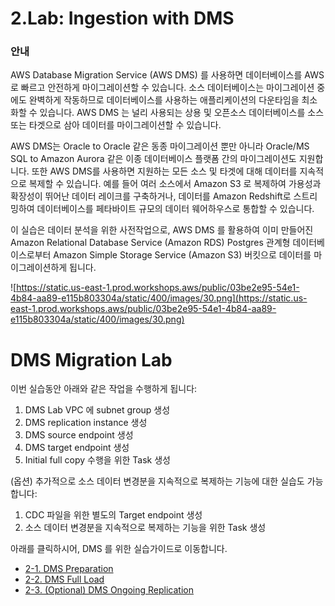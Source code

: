 # 2.Lab: Ingestion with DMS

### 안내

AWS Database Migration Service (AWS DMS) 를 사용하면 데이터베이스를 AWS로 빠르고 안전하게 마이그레이션할 수 있습니다. 소스 데이터베이스는 마이그레이션 중에도 완벽하게 작동하므로 데이터베이스를 사용하는 애플리케이션의 다운타임을 최소화할 수 있습니다. AWS DMS 는 널리 사용되는 상용 및 오픈소스 데이터베이스를 소스 또는 타겟으로 삼아 데이터를 마이그레이션할 수 있습니다.

AWS DMS는 Oracle to Oracle 같은 동종 마이그레이션 뿐만 아니라 Oracle/MS SQL to Amazon Aurora 같은 이종 데이터베이스 플랫폼 간의 마이그레이션도 지원합니다. 또한 AWS DMS를 사용하면 지원하는 모든 소스 및 타겟에 대해 데이터를 지속적으로 복제할 수 있습니다. 예를 들어 여러 소스에서 Amazon S3 로 복제하여 가용성과 확장성이 뛰어난 데이터 레이크를 구축하거나, 데이터를 Amazon Redshift로 스트리밍하여 데이터베이스를 페타바이트 규모의 데이터 웨어하우스로 통합할 수 있습니다.

이 실습은 데이터 분석을 위한 사전작업으로, AWS DMS 를 활용하여 이미 만들어진 Amazon Relational Database Service (Amazon RDS) Postgres 관계형 데이터베이스로부터 Amazon Simple Storage Service (Amazon S3) 버킷으로 데이터를 마이그레이션하게 됩니다.

![https://static.us-east-1.prod.workshops.aws/public/03be2e95-54e1-4b84-aa89-e115b803304a/static/400/images/30.png](https://static.us-east-1.prod.workshops.aws/public/03be2e95-54e1-4b84-aa89-e115b803304a/static/400/images/30.png)

# DMS Migration Lab

이번 실습동안 아래와 같은 작업을 수행하게 됩니다:
1. DMS Lab VPC 에 subnet group 생성
2. DMS replication instance 생성
3. DMS source endpoint 생성
4. DMS target endpoint 생성
5. Initial full copy 수행을 위한 Task 생성

(옵션) 추가적으로 소스 데이터 변경분을 지속적으로 복제하는 기능에 대한 실습도 가능합니다:
1. CDC 파일을 위한 별도의 Target endpoint 생성   
2. 소스 데이터 변경분을 지속적으로 복제하는 기능을 위한 Task 생성

아래를 클릭하시어, DMS 를 위한 실습가이드로 이동합니다.

- [2-1. DMS Preparation](./2-1.DMSPreparation.md)
- [2-2. DMS Full Load](./2-2.DMSFullLoad.md)
- [2-3. (Optional) DMS Ongoing Replication](./2-3.DMSCDC.md)
